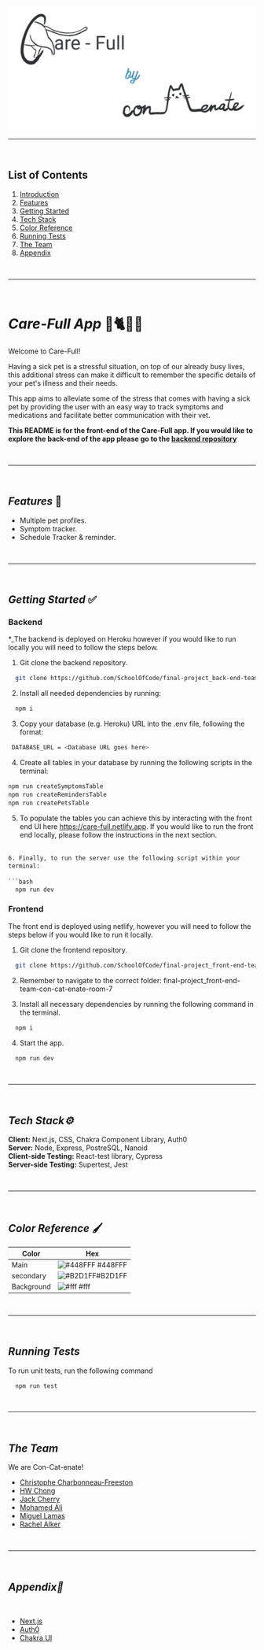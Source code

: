 <img src=".\public\Care-full.png" />

<br/>

---

<br />

## List of Contents

1. [Introduction](#Care-Full)
2. [Features](#features)
3. [Getting Started](#getting-started)
4. [Tech Stack](#tech-stack)
5. [Color Reference](#color-reference)
6. [Running Tests](#running-tests)
7. [The Team](#The-Team)
8. [Appendix](#appendix)

<br/>

---

<br />

# **_Care-Full App_** 🏥🐈🐶🐇

Welcome to Care-Full!

Having a sick pet is a stressful situation, on top of our already busy lives, this additional stress can make it difficult to remember the specific details of your pet's illness and their needs.

This app aims to alleviate some of the stress that comes with having a sick pet by providing the user with an easy way to track symptoms and medications and facilitate better communication with their vet.

**This README is for the front-end of the Care-Full app. If you would like to explore the back-end of the app please go to the [backend repository](https://github.com/SchoolOfCode/final-project_back-end-team-con-cat-enate-room-7)**

<br/>

---

<br />

## **_Features_** 📱

- Multiple pet profiles.
- Symptom tracker.
- Schedule Tracker & reminder.

<br/>

---

<br />

## **_Getting Started_** ✅

### **Backend**

\*\_The backend is deployed on Heroku however if you would like to run locally you will need to follow the steps below.

1. Git clone the backend repository.

```bash
  git clone https://github.com/SchoolOfCode/final-project_back-end-team-con-cat-enate-room-7
```

2. Install all needed dependencies by running:

```bash
  npm i
```

3. Copy your database (e.g. Heroku) URL into the .env file, following the format:

```bash
 DATABASE_URL = <Database URL goes here>
```

4. Create all tables in your database by running the following scripts in the terminal:

```bash
npm run createSymptomsTable
npm run createRemindersTable
npm run createPetsTable
```

5. To populate the tables you can achieve this by interacting with the front end UI here https://care-full.netlify.app. If you would like to run the front end locally, please follow the instructions in the next section.

````

6. Finally, to run the server use the following script within your terminal:

```bash
  npm run dev
````

### **Frontend**

The front end is deployed using netlify, however you will need to follow the steps below if you would like to run it locally.

1. Git clone the frontend repository.

```bash
  git clone https://github.com/SchoolOfCode/final-project_front-end-team-con-cat-enate-room-7
```

2. Remember to navigate to the correct folder: final-project_front-end-team-con-cat-enate-room-7

3. Install all necessary dependencies by running the following command in the terminal.

```bash
  npm i
```

4. Start the app.

```bash
  npm run dev
```

<br/>

---

<br />

<a name="tech-stack"/>

## **_Tech Stack⚙️_**

**Client:** Next.js, CSS, Chakra Component Library, Auth0
</br>
**Server:** Node, Express, PostreSQL, Nanoid
</br>
**Client-side Testing:** React-test library, Cypress
</br>
**Server-side Testing:** Supertest, Jest

<br/>

---

<br />

## **_Color Reference_** 🖌️

| Color      | Hex                                                              |
| ---------- | ---------------------------------------------------------------- |
| Main       | ![#448FFF](https://via.placeholder.com/10/448FFF?text=+) #448FFF |
| secondary  | ![#B2D1FF](https://via.placeholder.com/10/B2D1FF?text=+)#B2D1FF  |
| Background | ![#fff](https://via.placeholder.com/10/fff?text=+) #fff          |

<br/>

---

<br />

## **_Running Tests_**

To run unit tests, run the following command

```bash
  npm run test
```

<br/>

---

<br />

## **_The Team_**

We are Con-Cat-enate!

- [Christophe Charbonneau-Freeston](https://github.com/St0neofFr33dom)
- [HW Chong](https://github.com/LunaChong)
- [Jack Cherry ](https://github.com/JackC91)
- [Mohamed Ali](https://github.com/CodeNameMoe)
- [Miguel Lamas](https://github.com/MiguelLamas)
- [Rachel Alker](https://github.com/rachelalk)

<br/>

---

<br />

## **_Appendix📝_**

</br>

- [Next.js](https://nextjs.org/)
- [Auth0](https://auth0.com/docs/quickstart/webapp/nextjs/)
- [Chakra UI](https://chakra-ui.com/)
